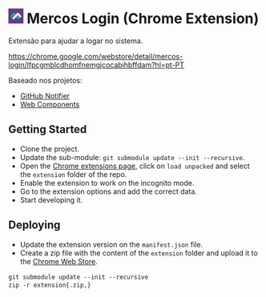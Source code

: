 # <img src="extension/icon-128.png" width="30"> Mercos Login (Chrome Extension)

Extensão para ajudar a logar no sistema.

https://chrome.google.com/webstore/detail/mercos-login/lfpcgmblcdhomfnemgjcocabihbffdam?hl=pt-PT

Baseado nos projetos:

- [GitHub Notifier](https://github.com/sindresorhus/github-notifier-chrome)
- [Web Components](https://github.com/webcomponents/chrome-webcomponents-extension)

## Getting Started
- Clone the project.
- Update the sub-module: `git submodule update --init --recursive`.
- Open the [Chrome extensions page](chrome://extensions/), click on `load unpacked` and select the `extension` folder of the repo.
- Enable the extension to work on the incognito mode.
- Go to the extension options and add the correct data.
- Start developing it.

## Deploying
- Update the extension version on the `manifest.json` file.
- Create a zip file with the content of the `extension` folder and upload it to the [Chrome Web Store](https://chrome.google.com/webstore/devconsole).

```
git submodule update --init --recursive
zip -r extension{.zip,}
```
